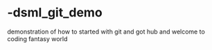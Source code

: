#  -dsml_git_demo
 demonstration of how to started with git  and got hub and welcome to coding fantasy world
